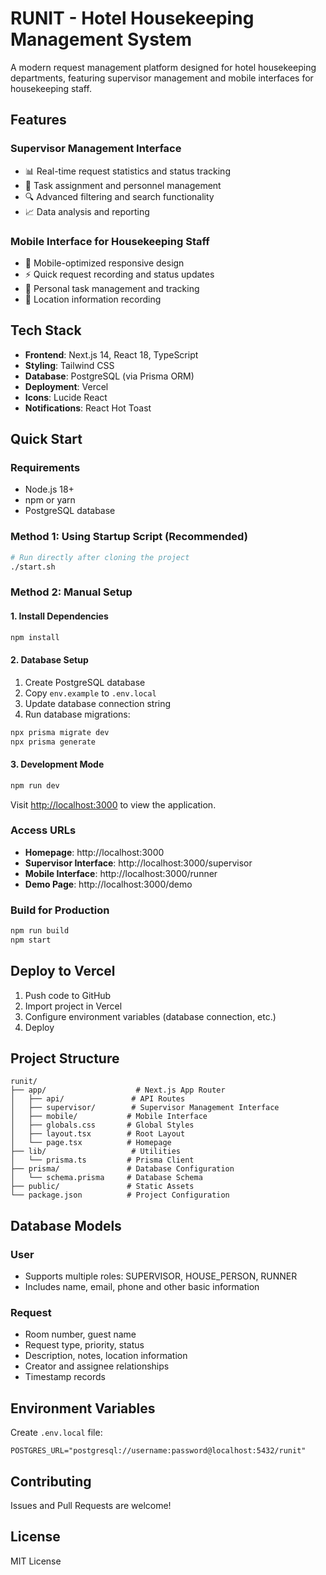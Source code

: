 # RUNIT - Hotel Housekeeping Management System

A modern request management platform designed for hotel housekeeping departments, featuring supervisor management and mobile interfaces for housekeeping staff.

## Features

### Supervisor Management Interface
- 📊 Real-time request statistics and status tracking
- 👥 Task assignment and personnel management
- 🔍 Advanced filtering and search functionality
- 📈 Data analysis and reporting

### Mobile Interface for Housekeeping Staff
- 📱 Mobile-optimized responsive design
- ⚡ Quick request recording and status updates
- 🎯 Personal task management and tracking
- 📍 Location information recording

## Tech Stack

- **Frontend**: Next.js 14, React 18, TypeScript
- **Styling**: Tailwind CSS
- **Database**: PostgreSQL (via Prisma ORM)
- **Deployment**: Vercel
- **Icons**: Lucide React
- **Notifications**: React Hot Toast

## Quick Start

### Requirements
- Node.js 18+
- npm or yarn
- PostgreSQL database

### Method 1: Using Startup Script (Recommended)
```bash
# Run directly after cloning the project
./start.sh
```

### Method 2: Manual Setup

#### 1. Install Dependencies
```bash
npm install
```

#### 2. Database Setup
1. Create PostgreSQL database
2. Copy `env.example` to `.env.local`
3. Update database connection string
4. Run database migrations:
```bash
npx prisma migrate dev
npx prisma generate
```

#### 3. Development Mode
```bash
npm run dev
```

Visit [http://localhost:3000](http://localhost:3000) to view the application.

### Access URLs
- **Homepage**: http://localhost:3000
- **Supervisor Interface**: http://localhost:3000/supervisor
- **Mobile Interface**: http://localhost:3000/runner
- **Demo Page**: http://localhost:3000/demo

### Build for Production
```bash
npm run build
npm start
```

## Deploy to Vercel

1. Push code to GitHub
2. Import project in Vercel
3. Configure environment variables (database connection, etc.)
4. Deploy

## Project Structure

```
runit/
├── app/                    # Next.js App Router
│   ├── api/               # API Routes
│   ├── supervisor/        # Supervisor Management Interface
│   ├── mobile/           # Mobile Interface
│   ├── globals.css       # Global Styles
│   ├── layout.tsx        # Root Layout
│   └── page.tsx          # Homepage
├── lib/                   # Utilities
│   └── prisma.ts         # Prisma Client
├── prisma/               # Database Configuration
│   └── schema.prisma     # Database Schema
├── public/               # Static Assets
└── package.json          # Project Configuration
```

## Database Models

### User
- Supports multiple roles: SUPERVISOR, HOUSE_PERSON, RUNNER
- Includes name, email, phone and other basic information

### Request
- Room number, guest name
- Request type, priority, status
- Description, notes, location information
- Creator and assignee relationships
- Timestamp records

## Environment Variables

Create `.env.local` file:

```env
POSTGRES_URL="postgresql://username:password@localhost:5432/runit"
```

## Contributing

Issues and Pull Requests are welcome!

## License

MIT License 